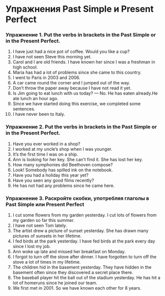 # Упражнения Past Simple и Present Perfect

### Упражнение 1.  Put the verbs in brackets in the Past Simple or in the Present Perfect.

1. I have just had a nice pot of coffee. Would you like a cup?
2. I have not seen Steve this morning yet.
3.  Carol and I are old friends. I have known her since I was a freshman in high school.
4.  Maria has had a lot of problems since she came to this country.
5. I  went  to Paris in 2003 and 2006.
6.  A car came round the corner and I jumped out of the way.
7.  Don’t throw the paper away because I have not read it yet.
8.  Is Jim going to eat lunch with us today? — No. He has eaten already.He ate lunch an hour ago.
9.  Since we have started doing this exercise, we completed some sentences.
10. I have never been to Italy.

### Упражнение 2. Put the verbs in brackets in the Past Simple or in the Present Perfect.

1.  Have you ever worked in a shop?
2. I worked at my uncle’s shop when I was younger.
3.  It’s the first time I was on a ship.
4.  Ann is looking for her key. She can’t find it. She has lost her key.
5.  How many symphonies did Beethoven compose?
6.  Look! Somebody has spilled ink on the notebook.
7.  Have you had a holiday this year yet?
8.  Have you seen any good films recently?
9. He has not had any problems since he came here.

### Упражнение 3. Раскройте скобки, употребляя глаголы в Past Simple или Present Perfect

1. I cut some flowers from my garden yesterday. I cut lots of flowers from my garden so far this summer.
2. I  have not seen Tom lately.
3. The artist drew a picture of sunset yesterday. She has drawn many pictures of sunsets in her lifetime.
4. I  fed birds at the park yesterday. I have fed birds at the park every day since I lost my job.
5. Ann woke up late and missed her breakfast on Monday.
6. I forgot to turn off the stove after dinner. I have forgotten to turn off the stove a lot of times in my lifetime.
7.  The children hid in the basement yesterday. They have hidden in the basement often since they discovered a secret place there.
8.  The baseball player hit the ball out of the stadium yesterday. He has hit a lot of homeruns since he joined our team.
9.  We first met in 2001. So we have known each other for 8 years.

